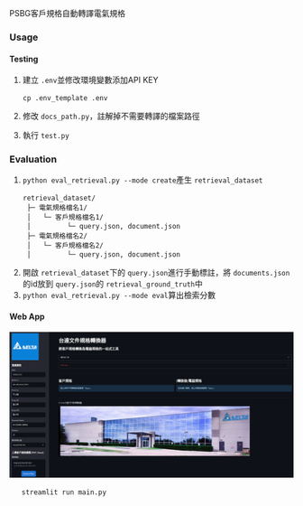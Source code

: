 PSBG客戶規格自動轉譯電氣規格

### Usage

#### Testing

1. 建立 `.env`並修改環境變數添加API KEY

   ```
   cp .env_template .env
   ```
2. 修改 `docs_path.py`，註解掉不需要轉譯的檔案路徑
3. 執行 `test.py`

### Evaluation

1. `python eval_retrieval.py --mode create`產生 `retrieval_dataset`
   ```
   retrieval_dataset/
    ├─ 電氣規格檔名1/
    │   └─ 客戶規格檔名1/
    │         └─ query.json, document.json
    ├─ 電氣規格檔名2/
    │   └─ 客戶規格檔名2/
    │         └─ query.json, document.json
   ```
2. 開啟 `retrieval_dataset`下的 `query.json`進行手動標註，將 `documents.json`的id放到 `query.json`的 `retrieval_ground_truth`中
3. `python eval_retrieval.py --mode eval`算出檢索分數

#### Web App

   ![Web App Demo Page](./data/webapp.png)

```
   streamlit run main.py
```
